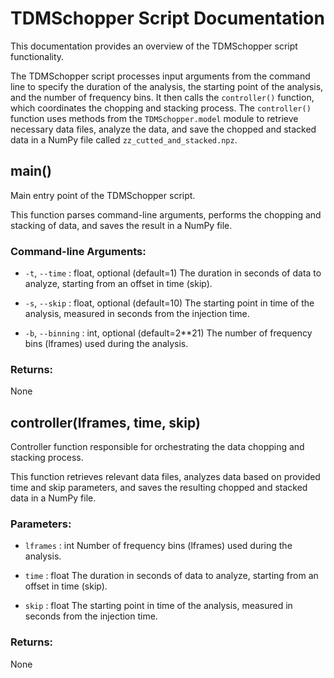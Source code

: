 # TDMSchopper Script Documentation

This documentation provides an overview of the TDMSchopper script functionality.

The TDMSchopper script processes input arguments from the command line to specify the duration of the analysis, the starting point of the analysis, and the number of frequency bins. It then calls the `controller()` function, which coordinates the chopping and stacking process. The `controller()` function uses methods from the `TDMSchopper.model` module to retrieve necessary data files, analyze the data, and save the chopped and stacked data in a NumPy file called `zz_cutted_and_stacked.npz`.

## main()

Main entry point of the TDMSchopper script.

This function parses command-line arguments, performs the chopping and stacking of data, and saves the result in a NumPy file.

### Command-line Arguments:

- `-t`, `--time` : float, optional (default=1)
  The duration in seconds of data to analyze, starting from an offset in time (skip).

- `-s`, `--skip` : float, optional (default=10)
  The starting point in time of the analysis, measured in seconds from the injection time.

- `-b`, `--binning` : int, optional (default=2**21)
  The number of frequency bins (lframes) used during the analysis.

### Returns:

None

## controller(lframes, time, skip)

Controller function responsible for orchestrating the data chopping and stacking process.

This function retrieves relevant data files, analyzes data based on provided time and skip parameters, and saves the resulting chopped and stacked data in a NumPy file.

### Parameters:

- `lframes` : int
  Number of frequency bins (lframes) used during the analysis.

- `time` : float
  The duration in seconds of data to analyze, starting from an offset in time (skip).

- `skip` : float
  The starting point in time of the analysis, measured in seconds from the injection time.

### Returns:

None
